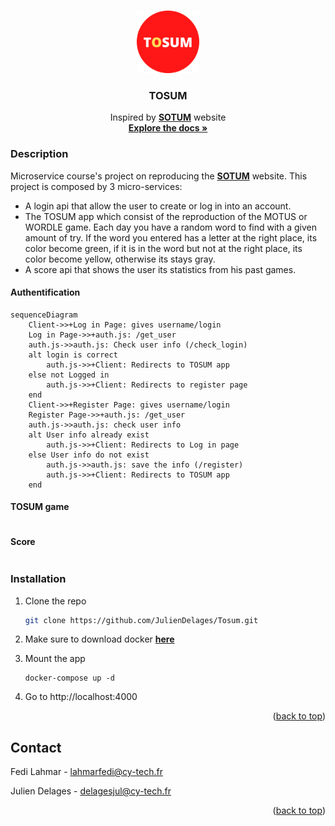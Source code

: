 <a name="readme-top"></a>
<!-- PROJECT LOGO -->
<br />
<div align="center">
  <a href="https://github.com/JulienDelages/Tosum">
    <img src="tosum_app/static/images/TOSUM.png" alt="Logo" width="100" height="100">
  </a>

<h3 align="center">TOSUM</h3>

  <p align="center">
    Inspired by <a href="https://sutom.nocle.fr"><strong>SOTUM</strong></a> website
    <br />
    <a href="https://github.com/JulienDelages/Tosum"><strong>Explore the docs »</strong></a>
</div>

### Description 

Microservice course's project on reproducing the <a href="https://sutom.nocle.fr"><strong>SOTUM</strong></a> website. This project is composed by 3 micro-services:
* A login api that allow the user to create or log in into an account.
* The TOSUM app which consist of the reproduction of the MOTUS or WORDLE game. Each day you have a random word to find with a given amount of try. If the word you entered has a letter at the right place, its color become green, if it is in the word but not at the right place, its color become yellow, otherwise its stays gray.
* A score api that shows the user its statistics from his past games.

#### Authentification
```mermaid
sequenceDiagram
    Client->>+Log in Page: gives username/login
    Log in Page->>+auth.js: /get_user
    auth.js->>auth.js: Check user info (/check_login)
    alt login is correct
        auth.js->>+Client: Redirects to TOSUM app
    else not Logged in
        auth.js->>+Client: Redirects to register page
    end
    Client->>+Register Page: gives username/login
    Register Page->>+auth.js: /get_user
    auth.js->>auth.js: check user info
    alt User info already exist
        auth.js->>+Client: Redirects to Log in page
    else User info do not exist
        auth.js->>auth.js: save the info (/register)
        auth.js->>+Client: Redirects to TOSUM app
    end
```
#### TOSUM game
```mermaid

```

#### Score
```mermaid

```

### Installation

1. Clone the repo
    ```sh
    git clone https://github.com/JulienDelages/Tosum.git
    ```
2. Make sure to download docker <a href="https://docs.docker.com/desktop/install/windows-install/"><strong>here</strong></a>    
    
3. Mount the app
    ```
    docker-compose up -d
    ``` 
4. Go to http://localhost:4000

<p align="right">(<a href="#readme-top">back to top</a>)</p>

## Contact

Fedi Lahmar - lahmarfedi@cy-tech.fr

Julien Delages - delagesjul@cy-tech.fr

<p align="right">(<a href="#readme-top">back to top</a>)</p>

